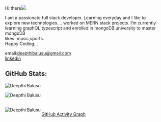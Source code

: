 Hi there<img src="https://upload.wikimedia.org/wikipedia/commons/thumb/e/ea/Breathe-face-smile.svg/15px-Breathe-face-smile.svg.png"></img>

I am a passionate full stack developer.
Learning everyday and I like to explore new technologies....
worked on MERN stack projects.
I’m currently learning graphQL,typescript and enrolled in mongoDB university to master mongoDB<br>
likes: music,sports.<br>
Happy Coding...

email:deepthibalusu@gmail.com<br>
<a href="https://www.linkedin.com/in/deepthibalusu/">linkedin</a>


## GitHub Stats:
<p align="left"><img align="left" src="https://github-readme-stats.vercel.app/api/top-langs?username=deepthibalusu17&show_icons=true&locale=en&layout=compact&theme=vue" alt="Deepthi Balusu" /></p>
<br />
<p><img align="center" src="https://github-readme-streak-stats.herokuapp.com/?user=deepthibalusu17&locale=en&layout=compact&theme=vue" alt="Deepthi Balusu" /></p>
<br />
<img align="left" alt="Deepthi Balusu" src="https://github-readme-stats.vercel.app/api?username=deepthibalusu17&show_icons=true&locale=en&layout=compact&theme=vue" />

[GitHub Activity Graph](https://activity-graph.herokuapp.com/graph?username=deepthibalusu17&bg_color=000000&color=4fff67&line=4fff67&point=ffffff&area=true&hide_border=true) 
